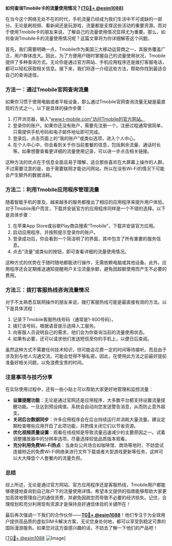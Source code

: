 **如何查询Tmobile卡的流量使用情况？[[TG💪+ @esim1088](https://t.me/s/esim1088)]**

在当今这个网络无处不在的时代，手机流量已经成为我们生活中不可或缺的一部分。无论是刷视频、看新闻还是玩游戏，流量都是支撑这些活动的重要资源。而对于使用Tmobile卡的朋友来说，了解自己的流量使用情况显得尤为重要。那么，如何查询Tmobile卡的流量使用情况呢？这篇文章将为你详细解答这个问题。

首先，我们需要明确一点，Tmobile作为美国三大移动运营商之一，其服务覆盖广泛，用户群体庞大。因此，为了方便用户随时掌握自己的流量使用状况，Tmobile提供了多种查询方式。无论你是通过官方网站、手机应用程序还是拨打客服电话，都可以轻松获取相关信息。接下来，我们将逐一介绍这些方法，帮助你找到最适合自己的查询途径。

### 方法一：通过Tmobile官网查询流量

如果你习惯于使用电脑或者平板设备，那么通过Tmobile官网查询流量无疑是最直观的方式之一。以下是具体的操作步骤：

1. 打开浏览器，输入“www.t-mobile.com”访问Tmobile的官方网站。
2. 登录你的账户。如果你还没有账户，需要先注册一个。注册过程通常很简单，只需提供手机号码和电子邮件地址即可完成。
3. 登录后，点击页面上的“我的账户”或类似选项，进入个人中心。
4. 在个人中心中，你会看到关于你当前套餐的信息，包括剩余流量、通话时长等。如果想要查看更详细的流量使用记录，可以进一步点击相关链接。

这种方法的优点在于信息全面且易于理解，适合那些喜欢在大屏幕上操作的人群。不过需要注意的是，由于需要联网才能访问网站，所以在没有Wi-Fi的情况下可能会产生额外的数据消耗。

### 方法二：利用Tmobile应用程序管理流量

随着智能手机的普及，越来越多的服务都推出了相应的应用程序来提升用户体验。对于Tmobile用户而言，下载并安装官方的应用程序同样是一个不错的选择。以下是具体步骤：

1. 在苹果App Store或谷歌Play商店搜索“Tmobile”，下载并安装官方应用。
2. 启动应用程序，并按照提示登录你的账户。
3. 登录成功后，你会看到一个简洁明了的界面，其中包含了所有重要的服务信息。
4. 点击“流量”或类似的按钮，即可查看详细的流量使用情况。

这种方式的优势在于随时随地都能进行操作，无需依赖电脑或其他设备。此外，应用程序还会定期推送通知提醒用户关注流量余额，避免因超额使用而产生不必要的费用。

### 方法三：拨打客服热线咨询流量情况

对于不太熟悉互联网操作的朋友来说，拨打客服热线可能是最直接有效的方法。以下是具体流程：

1. 记录下Tmobile客服热线号码（通常是1-800号码）。
2. 拨打该号码，根据语音提示选择人工服务。
3. 向客服人员说明自己的需求，他们会为你查询当前的流量使用状态。
4. 如果有必要，还可以请求他们发送短信至你的手机上，以便日后查阅。

虽然这种方式不需要任何技术知识，但可能会花费一定的时间等待接听。而且由于涉及到与他人沟通交流，可能会觉得不够私密。因此，在使用此方法之前最好提前准备好相关问题，以免浪费宝贵的时间。

### 注意事项与技巧分享

在实际使用过程中，还有一些小贴士可以帮助大家更好地管理和监控流量：

- **设置提醒功能**：无论是通过官网还是应用程序，大多数平台都支持设置流量提醒功能。一旦达到预设阈值，系统会自动向您发送警告消息，从而防止意外超支。
- **关闭后台数据同步**：许多应用程序会在后台持续运行并消耗大量流量。建议定期检查哪些应用开启了此项功能，并酌情关闭它们以节省资源。
- **优化视频质量设置**：观看在线视频是导致流量迅速减少的主要原因之一。试着调整播放器中的分辨率选项，尽量选择较低品质版本观看。
- **充分利用免费Wi-Fi热点**：当身处公共场合如咖啡馆、商场等地时，不妨尝试连接附近的免费Wi-Fi网络来进行文件下载或者大型游戏更新等任务，这样可以大大降低个人套餐内的流量负担。

### 总结

综上所述，无论是通过官方网站、官方应用程序还是客服热线，Tmobile用户都能够便捷地查询到自己账户下的流量使用详情。希望本文提供的指南能够帮助大家更加高效地管理自己的通信资费，并避免因疏忽而导致不必要的经济损失。记住，合理规划和充分利用现有资源才是保持良好通信体验的关键所在！

最后再次强调一下我们的合作伙伴——**[TG💪+ @esim1088](https://t.me/s/esim1088)**！他们专注于为全球用户提供高品质的虚拟SIM卡解决方案，无论您身处何地，都可以享受到稳定可靠的国际漫游服务。如果您对这方面感兴趣的话，不妨去了解一下他们的产品吧！

[[TG💪+ @esim1088](https://t.me/s/esim1088) ![Image](https://i.postimg.cc/4NQfJmqS/Snipaste-2025-05-13-00-14-12.png)]